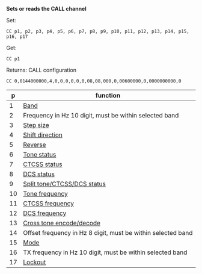 __Sets or reads the CALL channel__

Set:

	CC p1, p2, p3, p4, p5, p6, p7, p8, p9, p10, p11, p12, p13, p14, p15, p16, p17

Get:

	CC p1
	
Returns: CALL configuration

`CC 0,0144000000,4,0,0,0,0,0,0,08,08,000,0,00600000,0,0000000000,0`

|p|function|
|---|---|
|1|[Band](/tables/band.md)
|2|Frequency in Hz 10 digit, must be within selected band
|3|[Step size](/tables/step_size.md)
|4|[Shift direction](/tables/shift.md)
|5|[Reverse](/tables/status.md)
|6|[Tone status](/tables/status.md)
|7|[CTCSS status](/tables/status.md)
|8|[DCS status](/tables/status.md)
|9|[Split tone/CTCSS/DCS status](/tables/status.md)
|10|[Tone frequency](/tables/tone_ctcss.md)
|11|[CTCSS frequency](/tables/tone_ctcss.md)
|12|[DCS frequency](/tables/DCS.md)
|13|[Cross tone encode/decode](/tables/cross.md)
|14|Offset frequency in Hz 8 digit, must be within selected band
|15|[Mode](/tables/mode.md)
|16|TX frequency in Hz 10 digit, must be within selected band
|17|[Lockout](/tables/status.md)

